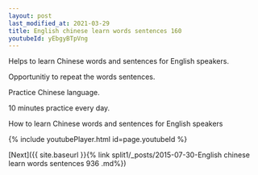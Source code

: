 ```yaml
---
layout: post
last_modified_at: 2021-03-29
title: English chinese learn words sentences 160 
youtubeId: yEbgyBTpVng
---
```

 
 
Helps to learn Chinese words and sentences for English speakers.

Opportunitiy to repeat the words sentences. 

Practice Chinese language. 
 
10 minutes practice every day. 
 
How to learn Chinese words and sentences for English speakers 
 
{% include youtubePlayer.html id=page.youtubeId %}
 
 
[Next]({{ site.baseurl }}{% link  split1/_posts/2015-07-30-English chinese learn words sentences 936 .md%})
 
